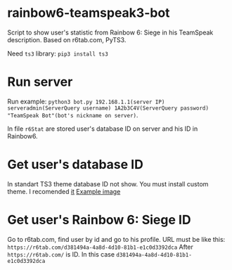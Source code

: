 # rainbow6-teamspeak3-bot
Script to show user's statistic from Rainbow 6: Siege in his TeamSpeak description. Based on r6tab.com, PyTS3.

Need `ts3` library: `pip3 install ts3`
# Run server
Run example: `python3 bot.py 192.168.1.1(server IP) serveradmin(ServerQuery username) 1A2b3C4V(ServerQuery password) "TeamSpeak Bot"(bot's nickname on server)`.

In file `r6Stat` are stored user's database ID on server and his ID in Rainbow6.
# Get user's database ID
In standart TS3 theme database ID not show. You must install custom theme. I recomended [it](https://www.myteamspeak.com/addons/1bf5ca7a-f4ff-4848-a6f7-c08aa360c4fb)
[Example image](/images/ts3.png "Example")
# Get user's Rainbow 6: Siege ID
Go to r6tab.com, find user by id and go to his profile. URL must be like this: `https://r6tab.com/d381494a-4a8d-4d10-81b1-e1c0d3392dca`
After `https://r6tab.com/` is ID. In this case `d381494a-4a8d-4d10-81b1-e1c0d3392dca`
